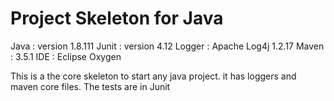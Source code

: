 Project Skeleton for Java
=========================

Java    : version 1.8.111
Junit   : version 4.12
Logger  : Apache Log4j 1.2.17
Maven   : 3.5.1
IDE     : Eclipse Oxygen

This is a the core skeleton to start any java project. it has loggers and maven core files. The tests are in Junit